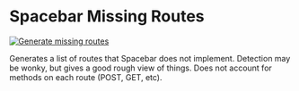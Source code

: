 # Spacebar Missing Routes

[![Generate missing routes](https://github.com/spacebarchat/missing-routes/actions/workflows/generate.yml/badge.svg)](https://github.com/spacebarchat/missing-routes/actions/workflows/generate.yml)

Generates a list of routes that Spacebar does not implement. Detection may be wonky, but gives a good rough view of things.
Does not account for methods on each route (POST, GET, etc).

